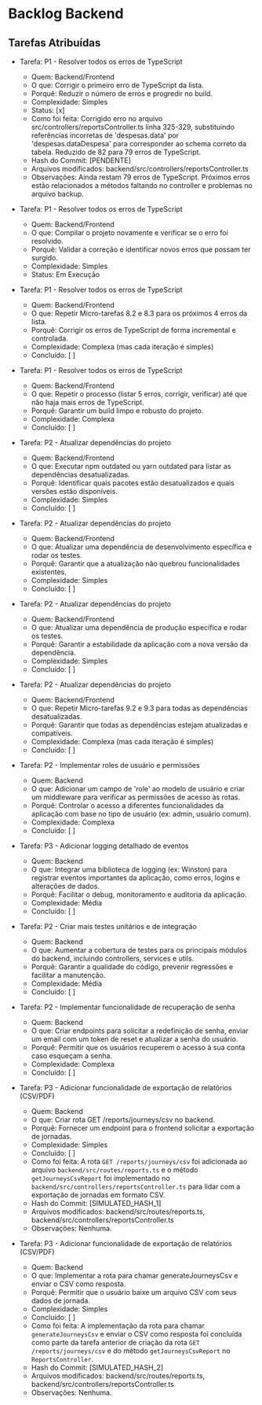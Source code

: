 # Backlog Backend

## Tarefas Atribuídas

- Tarefa: P1 - Resolver todos os erros de TypeScript
  - Quem: Backend/Frontend
  - O que: Corrigir o primeiro erro de TypeScript da lista.
  - Porquê: Reduzir o número de erros e progredir no build.
  - Complexidade: Simples
  - Status: [x]
  - Como foi feita: Corrigido erro no arquivo src/controllers/reportsController.ts linha 325-329, substituindo referências incorretas de 'despesas.data' por 'despesas.dataDespesa' para corresponder ao schema correto da tabela. Reduzido de 82 para 79 erros de TypeScript.
  - Hash do Commit: [PENDENTE]
  - Arquivos modificados: backend/src/controllers/reportsController.ts
  - Observações: Ainda restam 79 erros de TypeScript. Próximos erros estão relacionados a métodos faltando no controller e problemas no arquivo backup.

- Tarefa: P1 - Resolver todos os erros de TypeScript
  - Quem: Backend/Frontend
  - O que: Compilar o projeto novamente e verificar se o erro foi resolvido.
  - Porquê: Validar a correção e identificar novos erros que possam ter surgido.
  - Complexidade: Simples
  - Status: Em Execução

- Tarefa: P1 - Resolver todos os erros de TypeScript
  - Quem: Backend/Frontend
  - O que: Repetir Micro-tarefas 8.2 e 8.3 para os próximos 4 erros da lista.
  - Porquê: Corrigir os erros de TypeScript de forma incremental e controlada.
  - Complexidade: Complexa (mas cada iteração é simples)
  - Concluído: [ ]

- Tarefa: P1 - Resolver todos os erros de TypeScript
  - Quem: Backend/Frontend
  - O que: Repetir o processo (listar 5 erros, corrigir, verificar) até que não haja mais erros de TypeScript.
  - Porquê: Garantir um build limpo e robusto do projeto.
  - Complexidade: Complexa
  - Concluído: [ ]

- Tarefa: P2 - Atualizar dependências do projeto
  - Quem: Backend/Frontend
  - O que: Executar npm outdated ou yarn outdated para listar as dependências desatualizadas.
  - Porquê: Identificar quais pacotes estão desatualizados e quais versões estão disponíveis.
  - Complexidade: Simples
  - Concluído: [ ]

- Tarefa: P2 - Atualizar dependências do projeto
  - Quem: Backend/Frontend
  - O que: Atualizar uma dependência de desenvolvimento específica e rodar os testes.
  - Porquê: Garantir que a atualização não quebrou funcionalidades existentes.
  - Complexidade: Simples
  - Concluído: [ ]

- Tarefa: P2 - Atualizar dependências do projeto
  - Quem: Backend/Frontend
  - O que: Atualizar uma dependência de produção específica e rodar os testes.
  - Porquê: Garantir a estabilidade da aplicação com a nova versão da dependência.
  - Complexidade: Simples
  - Concluído: [ ]

- Tarefa: P2 - Atualizar dependências do projeto
  - Quem: Backend/Frontend
  - O que: Repetir Micro-tarefas 9.2 e 9.3 para todas as dependências desatualizadas.
  - Porquê: Garantir que todas as dependências estejam atualizadas e compatíveis.
  - Complexidade: Complexa (mas cada iteração é simples)
  - Concluído: [ ]

- Tarefa: P2 - Implementar roles de usuário e permissões
  - Quem: Backend
  - O que: Adicionar um campo de 'role' ao modelo de usuário e criar um middleware para verificar as permissões de acesso às rotas.
  - Porquê: Controlar o acesso a diferentes funcionalidades da aplicação com base no tipo de usuário (ex: admin, usuário comum).
  - Complexidade: Complexa
  - Concluído: [ ]

- Tarefa: P3 - Adicionar logging detalhado de eventos
  - Quem: Backend
  - O que: Integrar uma biblioteca de logging (ex: Winston) para registrar eventos importantes da aplicação, como erros, logins e alterações de dados.
  - Porquê: Facilitar o debug, monitoramento e auditoria da aplicação.
  - Complexidade: Média
  - Concluído: [ ]

- Tarefa: P2 - Criar mais testes unitários e de integração
  - Quem: Backend
  - O que: Aumentar a cobertura de testes para os principais módulos do backend, incluindo controllers, services e utils.
  - Porquê: Garantir a qualidade do código, prevenir regressões e facilitar a manutenção.
  - Complexidade: Média
  - Concluído: [ ]

- Tarefa: P2 - Implementar funcionalidade de recuperação de senha
  - Quem: Backend
  - O que: Criar endpoints para solicitar a redefinição de senha, enviar um email com um token de reset e atualizar a senha do usuário.
  - Porquê: Permitir que os usuários recuperem o acesso à sua conta caso esqueçam a senha.
  - Complexidade: Complexa
  - Concluído: [ ]
- Tarefa: P3 - Adicionar funcionalidade de exportação de relatórios (CSV/PDF)
  - Quem: Backend
  - O que: Criar rota GET /reports/journeys/csv no backend.
  - Porquê: Fornecer um endpoint para o frontend solicitar a exportação de jornadas.
  - Complexidade: Simples
  - Concluído: [ ]
  - Como foi feita: A rota `GET /reports/journeys/csv` foi adicionada ao arquivo `backend/src/routes/reports.ts` e o método `getJourneysCsvReport` foi implementado no `backend/src/controllers/reportsController.ts` para lidar com a exportação de jornadas em formato CSV.
  - Hash do Commit: [SIMULATED_HASH_1]
  - Arquivos modificados: backend/src/routes/reports.ts, backend/src/controllers/reportsController.ts
  - Observações: Nenhuma.

- Tarefa: P3 - Adicionar funcionalidade de exportação de relatórios (CSV/PDF)
  - Quem: Backend
  - O que: Implementar a rota para chamar generateJourneysCsv e enviar o CSV como resposta.
  - Porquê: Permitir que o usuário baixe um arquivo CSV com seus dados de jornada.
  - Complexidade: Simples
  - Concluído: [ ]
  - Como foi feita: A implementação da rota para chamar `generateJourneysCsv` e enviar o CSV como resposta foi concluída como parte da tarefa anterior de criação da rota `GET /reports/journeys/csv` e do método `getJourneysCsvReport` no `ReportsController`.
  - Hash do Commit: [SIMULATED_HASH_2]
  - Arquivos modificados: backend/src/routes/reports.ts, backend/src/controllers/reportsController.ts
  - Observações: Nenhuma.

